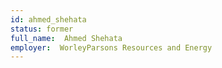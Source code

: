 ```yaml
---
id: ahmed_shehata
status: former
full_name:  Ahmed Shehata
employer:  WorleyParsons Resources and Energy
---
```

